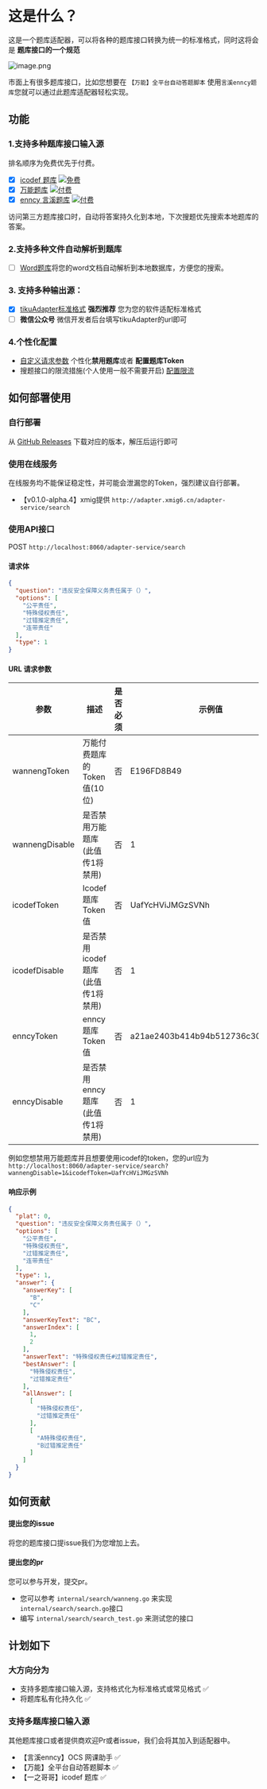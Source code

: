 # 这是什么？

这是一个题库适配器，可以将各种的题库接口转换为统一的标准格式，同时这将会是 **题库接口的一个规范**

![image.png](https://img.cdn.apipost.cn/client/user/1010721/avatar/78805a221a988e79ef3f42d7c5bfd41865389e5a65048.png "image.png")

市面上有很多题库接口，比如您想要在 ```【万能】全平台自动答题脚本``` 使用```言溪enncy题库```您就可以通过此题库适配器轻松实现。

## 功能

### 1.支持多种题库接口输入源
排名顺序为免费优先于付费。
- [x] [icodef 题库](https://q.icodef.com) [![免费](https://img.shields.io/badge/-免费-brightgreen)](url)
- [x] [万能题库](https://lyck6.cn/pay) [![付费](https://img.shields.io/badge/免费-付费-brightgreen?color=red&labelColor=4c1)](https://lyck6.cn/pay)
- [x] [enncy 言溪题库](https://tk.enncy.cn/) [![付费](https://img.shields.io/badge/-付费-red)](https://tk.enncy.cn/)

访问第三方题库接口时，自动将答案持久化到本地，下次搜题优先搜索本地题库的答案。

### 2.支持多种文件自动解析到题库

+ [ ] [Word题库](https://github.com/itihey/tikuAdapter/raw/main/test/test.docx)将您的word文档自动解析到本地数据库，方便您的搜索。

### 3. 支持多种输出源：

+ [x] [tikuAdapter标准格式](https://github.com/itihey/tikuAdapter#%E5%93%8D%E5%BA%94%E7%A4%BA%E4%BE%8B) **强烈推荐**
  您为您的软件适配标准格式
+ [ ] **微信公众号** 微信开发者后台填写tikuAdapter的url即可

### 4.个性化配置

- [自定义请求参数](https://github.com/itihey/tikuAdapter#url-%E8%AF%B7%E6%B1%82%E5%8F%82%E6%95%B0) 个性化**禁用题库**或者
  **配置题库Token**
- 搜题接口的限流措施(个人使用一般不需要开启) [配置限流](https://github.com/itihey/tikuAdapter/tree/main/configs#%E9%99%90%E6%B5%81%E9%85%8D%E7%BD%AE)

## 如何部署使用

### 自行部署

从 [GitHub Releases](https://github.com/itihey/tikuAdapter/releases) 下载对应的版本，解压后运行即可

### 使用在线服务

在线服务均不能保证稳定性，并可能会泄漏您的Token，强烈建议自行部署。

- 【v0.1.0-alpha.4】xmig提供 `http://adapter.xmig6.cn/adapter-service/search`

### 使用API接口

POST `http://localhost:8060/adapter-service/search`

#### 请求体

```json
{
  "question": "违反安全保障义务责任属于（）",
  "options": [
    "公平责任",
    "特殊侵权责任",
    "过错推定责任",
    "连带责任"
  ],
  "type": 1
}
```

#### URL 请求参数

| 参数             | 描述                    | 是否必须 | 示例值                              | Token获取方式                |
|----------------|-----------------------|------|----------------------------------|--------------------------|
| wannengToken   | 万能付费题库的Token值(10位)    | 否    | E196FD8B49                       | https://lyck6.cn/pay     |
| wannengDisable | 是否禁用万能题库(此值传1将禁用)     | 否    | 1                                |
| icodefToken    | Icodef 题库Token值       | 否    | UafYcHViJMGzSVNh                 | 关注微信公众号"一之哥哥"发送"token"获取 |
| icodefDisable  | 是否禁用icodef题库(此值传1将禁用) | 否    | 1                                |
| enncyToken     | enncy 题库Token值        | 否    | a21ae2403b414b94b512736c30c69940 | https://tk.enncy.cn      |
| enncyDisable   | 是否禁用enncy题库(此值传1将禁用)  | 否    | 1                                |

例如您想禁用万能题库并且想要使用icodef的token，您的url应为`http://localhost:8060/adapter-service/search?wannengDisable=1&icodefToken=UafYcHViJMGzSVNh`

#### 响应示例

```json
{
  "plat": 0,
  "question": "违反安全保障义务责任属于（）",
  "options": [
    "公平责任",
    "特殊侵权责任",
    "过错推定责任",
    "连带责任"
  ],
  "type": 1,
  "answer": {
    "answerKey": [
      "B",
      "C"
    ],
    "answerKeyText": "BC",
    "answerIndex": [
      1,
      2
    ],
    "answerText": "特殊侵权责任#过错推定责任",
    "bestAnswer": [
      "特殊侵权责任",
      "过错推定责任"
    ],
    "allAnswer": [
      [
        "特殊侵权责任",
        "过错推定责任"
      ],
      [
        "A特殊侵权责任",
        "B过错推定责任"
      ]
    ]
  }
}
```

## 如何贡献

#### 提出您的issue

将您的题库接口提issue我们为您增加上去。

#### 提出您的pr

您可以参与开发，提交pr。

- 您可以参考 ```internal/search/wanneng.go``` 来实现 ```internal/search/search.go```接口
- 编写 ```internal/search/search_test.go``` 来测试您的接口

## 计划如下

### 大方向分为

- 支持多题库接口输入源，支持格式化为标准格式或常见格式 ✅
- 将题库私有化持久化 ✅

### 支持多题库接口输入源

其他题库接口或者提供商欢迎Pr或者issue，我们会将其加入到适配器中。

- 【言溪enncy】OCS 网课助手 ✅
- 【万能】全平台自动答题脚本 ✅
- 【一之哥哥】icodef 题库 ✅
